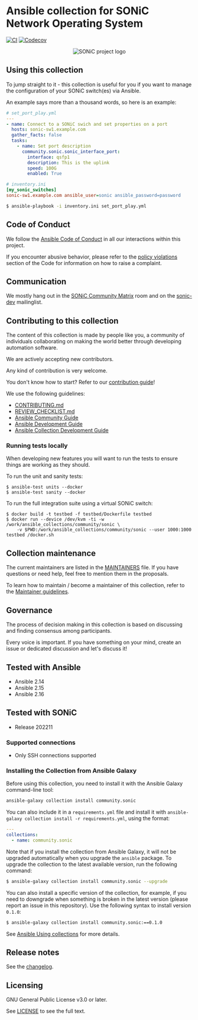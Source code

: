 # Ansible collection for SONiC Network Operating System

[![CI](https://github.com/ansible-collections/community.sonic/workflows/CI/badge.svg?event=push)](https://github.com/ansible-collections/community.sonic/actions) [![Codecov](https://img.shields.io/codecov/c/github/ansible-collections/community.sonic)](https://codecov.io/gh/ansible-collections/community.sonic)


<p align="center">
<img src="https://user-images.githubusercontent.com/149442/232787483-7a348ed3-265a-4d5d-8c05-95246a3aa7e9.png" alt="SONiC project logo" />
</p>



## Using this collection

To jump straight to it - this collection is useful for you if you want to manage the configuration of your SONiC switch(es) via Ansible.

An example says more than a thousand words, so here is an example:

```yaml
# set_port_play.yml
---
- name: Connect to a SONiC swich and set properties on a port
  hosts: sonic-sw1.example.com
  gather_facts: false
  tasks:
    - name: Set port description
      community.sonic.sonic_interface_port:
        interface: qsfp1
        description: This is the uplink
        speed: 100G
        enabled: True
```

```ini
# inventory.ini
[my_sonic_switches]
sonic-sw1.example.com ansible_user=sonic ansible_password=password
```
```bash
$ ansible-playbook -i inventory.ini set_port_play.yml
```

## Code of Conduct

We follow the [Ansible Code of Conduct](https://docs.ansible.com/ansible/devel/community/code_of_conduct.html) in all our interactions within this project.

If you encounter abusive behavior, please refer to the [policy violations](https://docs.ansible.com/ansible/devel/community/code_of_conduct.html#policy-violations) section of the Code for information on how to raise a complaint.

## Communication

We mostly hang out in the [SONiC Community Matrix](https://matrix.to/#/#sonic-net:matrix.org) room and on the [sonic-dev](https://lists.sonicfoundation.dev/g/sonic-dev) mailinglist.


## Contributing to this collection


<!--Describe how the community can contribute to your collection. At a minimum, fill up and include the CONTRIBUTING.md file containing how and where users can create issues to report problems or request features for this collection. List contribution requirements, including preferred workflows and necessary testing, so you can benefit from community PRs. If you are following general Ansible contributor guidelines, you can link to - [Ansible Community Guide](https://docs.ansible.com/ansible/devel/community/index.html). List the current maintainers (contributors with write or higher access to the repository). The following can be included:-->

The content of this collection is made by people like you, a community of individuals collaborating on making the world better through developing automation software.

We are actively accepting new contributors.

Any kind of contribution is very welcome.

You don't know how to start? Refer to our [contribution guide](CONTRIBUTING.md)!

We use the following guidelines:

* [CONTRIBUTING.md](CONTRIBUTING.md)
* [REVIEW_CHECKLIST.md](REVIEW_CHECKLIST.md)
* [Ansible Community Guide](https://docs.ansible.com/ansible/latest/community/index.html)
* [Ansible Development Guide](https://docs.ansible.com/ansible/devel/dev_guide/index.html)
* [Ansible Collection Development Guide](https://docs.ansible.com/ansible/devel/dev_guide/developing_collections.html#contributing-to-collections)

### Running tests locally

When developing new features you will want to run the tests to ensure things
are working as they should.

To run the unit and sanity tests:

```
$ ansible-test units --docker
$ ansible-test sanity --docker
```

To run the full integration suite using a virtual SONiC switch:

```
$ docker build -t testbed -f testbed/Dockerfile testbed
$ docker run --device /dev/kvm -ti -w /work/ansible_collections/community/sonic \
    -v $PWD:/work/ansible_collections/community/sonic --user 1000:1000 testbed /docker.sh
```

## Collection maintenance

The current maintainers are listed in the [MAINTAINERS](MAINTAINERS) file. If you have questions or need help, feel free to mention them in the proposals.

To learn how to maintain / become a maintainer of this collection, refer to the [Maintainer guidelines](MAINTAINING.md).

## Governance

The process of decision making in this collection is based on discussing and finding consensus among participants.

Every voice is important. If you have something on your mind, create an issue or dedicated discussion and let's discuss it!

## Tested with Ansible

 * Ansible 2.14
 * Ansible 2.15
 * Ansible 2.16

## Tested with SONiC

 * Release 202211

### Supported connections

 * Only SSH connections supported

### Installing the Collection from Ansible Galaxy

Before using this collection, you need to install it with the Ansible Galaxy command-line tool:

```bash
ansible-galaxy collection install community.sonic
```

You can also include it in a `requirements.yml` file and install it with `ansible-galaxy collection install -r requirements.yml`, using the format:

```yaml
---
collections:
  - name: community.sonic
```

Note that if you install the collection from Ansible Galaxy, it will not be upgraded automatically when you upgrade the `ansible` package.
To upgrade the collection to the latest available version, run the following command:

```bash
$ ansible-galaxy collection install community.sonic --upgrade
```

You can also install a specific version of the collection, for example, if you need to downgrade when something is broken in the latest version (please report an issue in this repository). Use the following syntax to install version `0.1.0`:

```bash
$ ansible-galaxy collection install community.sonic:==0.1.0
```

See [Ansible Using collections](https://docs.ansible.com/ansible/devel/user_guide/collections_using.html) for more details.

## Release notes

See the [changelog](https://github.com/ansible-collections/community.sonic/tree/main/CHANGELOG.rst).

## Licensing

GNU General Public License v3.0 or later.

See [LICENSE](https://www.gnu.org/licenses/gpl-3.0.txt) to see the full text.
